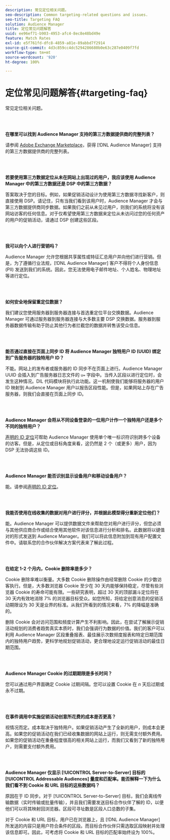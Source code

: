 ```yaml
---
description: 常见定位相关问题。
seo-description: Common targeting-related questions and issues.
seo-title: Targeting FAQ
solution: Audience Manager
title: 定位常见问题解答
uuid: ee96ef71-b903-4953-afc4-8ec8e48bd49e
feature: Match Rates
exl-id: e5f761fd-dfc8-4859-a81e-89abbd7f2914
source-git-commit: 4d3c859cc4dc5294286680b0e63c287e0409f7fd
workflow-type: tm+mt
source-wordcount: '920'
ht-degree: 100%

---
```


# 定位常见问题解答{#targeting-faq}

常见定位相关问题。

<br> 

<!-- 

faq_targeting.xml

 -->

**在哪里可以找到 Audience Manager 支持的第三方数据提供商的完整列表？**

请参阅 [Adobe Exchange Marketplace](https://exchange.adobe.com/experiencecloud.html)，获得 [!DNL Audience Manager] 支持的第三方数据提供商的完整列表。

<br> 

**若要使用第三方数据定位从未在网站上出现过的用户，我应该使用 Audience Manager 中的第三方数据还是 DSP 中的第三方数据？**

答案取决于您的目标。例如，如果促销活动设计为使用第三方数据寻找新客户，则直接使用 DSP。请记住，只有当我们看到该用户时，Audience Manager 才会与第三方数据提供商同步数据。如果我们之前从未见过用户，则我们的系统将没有该网站访客的任何信息。对于仅希望使用第三方数据来定位从未访问过您的任何资产的用户的促销活动，请通过 DSP 创建这些区段。

<br> 

**我可以向个人进行营销吗？**

Audience Manager 允许您根据共享属性或特征汇总用户并向他们进行营销。但是，为了遵循行业法规，[!DNL Audience Manager] 客户不得将个人身份信息 (PII) 发送到我们的系统。因此，您无法使用电子邮件地址、个人姓名、物理地址等进行定位。

<br> 

**如何安全地保留重定位数据？**

我们建议您使用服务器到服务器连接与首选重定位平台交换数据。Audience Manager 可通过服务器到服务器连接与大多数主要 DSP 交换数据。服务器到服务器数据传输有助于防止其他行为者拦截您的数据并转售该受众信息。

<br> 

**能否通过直接在页面上同步 ID 将 Audience Manager 独特用户 ID (UUID) 绑定到广告服务器的独特用户 ID？**

不能。网站上的发布者或服务器的 ID 同步不在页面上进行。Audience Manager UUID 会插入到广告服务器日志文件的 `u=` 字段中。当传入区段以进行定位时，会发生这种情况。DIL 代码模块将执行此功能。这一机制使我们能够将服务器的用户 ID 映射到 Audience Manager 用户以报告区段性能。但是，如果网站上存在广告服务器，则我们会直接在页面上同步 ID。

<br> 

**Audience Manager 会将从不同设备登录的一位用户计作一个独特用户还是多个不同的独特用户？**

[声明的 ID 定位](../features/declared-ids.md#declared-id-targeting)可帮助 Audience Manager 使用单个唯一标识符识别跨多个设备的访客。但是，从定位或目标角度来看，这仍然是 2 个（或更多）用户，因为 DSP 无法协调这些 ID。

<br> 

**Audience Manager 能否识别显示设备用户和移动设备用户？**

能。请参阅[声明的 ID 定位](../features/declared-ids.md#declared-id-targeting)。

<br> 

**我能否使用在线收集的数据对用户进行评分，并根据此模型得分重新定位他们？**

能。Audience Manager 可以提供数据文件来帮助您对用户进行评分，但您必须与其他供应商合作或结合使用其他软件对该信息进行分析和排名。此数据将以键值对的形式发送到 Audience Manager。我们可以将此信息附加到现有用户配置文件中。请联系您的合作伙伴解决方案代表来了解此过程。

<br> 

**在给定 1-2 个月内，Cookie 删除率是多少？**

Cookie 删除率难以衡量。大多数 Cookie 删除操作由经常删除 Cookie 的少数访客执行。但是，大多数浏览器 Cookie 至少在 30 天内能够保持稳定，尽管有些浏览器 Cookie 的寿命可能有限。一些研究表明，超过 30 天的顶部漏斗定位将在 30 天内有效地消除 7% 的浏览器目标受众。如您所知，将给定创意消息的促销活动期限设为 30 天是业界的标准。从我们所看到的情况来看，7% 的降幅是准确的。

删除 Cookie 会对访问范围和频度计算产生不利影响。因此，在尝试了解展示促销活动规划的消费者趋势真实本质时，我们会强调行为数据的价值。我们的客户可以利用 Audience Manager 区段重叠报表、最佳展示次数频度报表和特定日期范围内的独特用户趋势，更科学地规划促销活动，更合理地设定运行促销活动的最佳日期范围。

<br> 

**Audience Manager Cookie 的过期期限是多长时间？**

您可以通过用户界面确定 Cookie 过期间隔。您可以设置 Cookie 在 *n* 天后过期或永不过期。

<br> 

**在事件调用中实施促销活动创意所花费的成本是否更高？**

视情况而定。成本取决于独特用户。如果促销活动产生了全新的用户，则成本会更高。如果您的促销活动在我们已经收集数据的网站上运行，则无需支付额外费用。如果您的促销活动在重叠程度很高的相关网站上运行，而我们又看到了新的独特用户，则需要支付额外费用。

<br> 

**Audience Manager 仅显示 [!UICONTROL Server-to-Server] 目标的 [!UICONTROL Addressable Audiences] 量度和匹配率。能否解释一下为什么我们看不到 Cookie 和 URL 目标的这些数据吗？**

原因在于 ID 同步。对于 [!UICONTROL Server-to-Server] 目标，我们会离线传输数据（实时传输或批量传输），并且我们需要发送目标合作伙伴了解的 ID，以便他们可以将其映射回浏览器。区段可寻址数是区段人口总数的子集。

对于 Cookie 和 URL 目标，用户已在浏览器上，且 [!DNL Audience Manager] 所发送的内容只是用户符合条件的区段。而目标合作伙伴只需选取区段映射并处理该信息即可。因此，可考虑将 Cookie 和 URL 目标的匹配率始终设为 100%。
